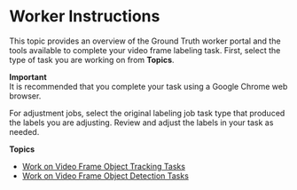 # Worker Instructions<a name="sms-video-worker-instructions"></a>

This topic provides an overview of the Ground Truth worker portal and the tools available to complete your video frame labeling task\. First, select the type of task you are working on from **Topics**\.

**Important**  
It is recommended that you complete your task using a Google Chrome web browser\. 

For adjustment jobs, select the original labeling job task type that produced the labels you are adjusting\. Review and adjust the labels in your task as needed\.

**Topics**
+ [Work on Video Frame Object Tracking Tasks](sms-video-ot-worker-instructions.md)
+ [Work on Video Frame Object Detection Tasks](sms-video-od-worker-instructions.md)